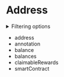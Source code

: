 
# Address

<details>
<summary>Filtering options</summary>

- address
</details>

- address
- annotation
- balance
- balances
- claimableRewards
- smartContract